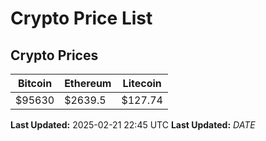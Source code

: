 # Crypto Price List

## Crypto Prices
| Bitcoin | Ethereum | Litecoin |
| ------- | -------- | -------- |
| $95630 | $2639.5 | $127.74 |
**Last Updated:** 2025-02-21 22:45 UTC
**Last Updated:** $DATE$
